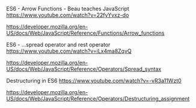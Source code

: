 ES6 - Arrow Functions - Beau teaches JavaScript https://www.youtube.com/watch?v=22fyYvxz-do

https://developer.mozilla.org/en-US/docs/Web/JavaScript/Reference/Functions/Arrow_functions

ES6 - ...spread operator and rest operator https://www.youtube.com/watch?v=iLx4ma8ZqvQ

https://developer.mozilla.org/en-US/docs/Web/JavaScript/Reference/Operators/Spread_syntax

Destructuring in ES6 https://www.youtube.com/watch?v=-vR3a11Wzt0

https://developer.mozilla.org/en-US/docs/Web/JavaScript/Reference/Operators/Destructuring_assignment
